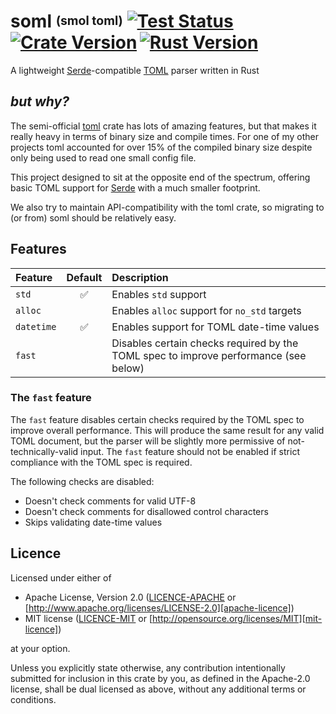 # soml <sup><sub>(smol toml)<sub></sup> [![Test Status]][actions]&thinsp;[![Crate Version]][crates]&thinsp;[![Rust Version]][crates]

[test status]: https://img.shields.io/github/actions/workflow/status/staticintlucas/soml/ci.yml?branch=main&label=tests&style=flat-square
[crate version]: https://img.shields.io/crates/v/soml?style=flat-square
[rust version]: https://img.shields.io/badge/dynamic/toml?url=https%3A%2F%2Fraw.githubusercontent.com%2Fstaticintlucas%2Fsoml%2Fmain%2FCargo.toml&query=%24.package%5B%22rust-version%22%5D&style=flat-square&label=rust

[actions]: https://github.com/staticintlucas/soml/actions?query=branch%3Amain
[crates]: https://crates.io/crates/soml

A lightweight [Serde]-compatible [TOML][toml-lang] parser written in Rust

## *but why?*

The semi-official [toml][toml-rs] crate has lots of amazing features, but that makes it really heavy in terms of binary size and compile times.
For one of my other projects toml accounted for over 15% of the compiled binary size despite only being used to read one small config file.

This project designed to sit at the opposite end of the spectrum, offering basic TOML support for [Serde] with a much smaller footprint.

We also try to maintain API-compatibility with the toml crate, so migrating to (or from) soml should be relatively easy.

[serde]: https://serde.rs/
[toml-lang]: https://toml.io/
[toml-rs]: https://github.com/toml-lang/toml

## Features

Feature    | Default            | Description
:----------|:------------------:|:----------------------------------------------
`std`      | :white_check_mark: | Enables `std` support
`alloc`    |                    | Enables `alloc` support for `no_std` targets
`datetime` | :white_check_mark: | Enables support for TOML date-time values
`fast`     |                    | Disables certain checks required by the TOML spec to improve performance (see below)

### The `fast` feature

The `fast` feature disables certain checks required by the TOML spec to improve overall performance.
This will produce the same result for any valid TOML document, but the parser will be slightly more permissive of not-technically-valid input.
The `fast` feature should not be enabled if strict compliance with the TOML spec is required.

The following checks are disabled:

- Doesn't check comments for valid UTF-8
- Doesn't check comments for disallowed control characters
- Skips validating date-time values

## Licence

Licensed under either of

* Apache License, Version 2.0 ([LICENCE-APACHE](LICENCE-APACHE) or [http://www.apache.org/licenses/LICENSE-2.0][apache-licence])
* MIT license ([LICENCE-MIT](LICENCE-MIT) or [http://opensource.org/licenses/MIT][mit-licence])

at your option.

Unless you explicitly state otherwise, any contribution intentionally submitted for inclusion in
this crate by you, as defined in the Apache-2.0 license, shall be dual licensed as above, without
any additional terms or conditions.

[apache-licence]: http://www.apache.org/licenses/LICENSE-2.0
[mit-licence]: http://opensource.org/licenses/MIT

